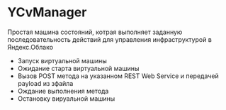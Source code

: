 # YCvManager
Простая машина состояний, котрая выполняет заданную последовательность действий для управления инфраструктурой в Яндекс.Облако
- Запуск виртуальной машины
- Ожидание старта виртуальной машины
- Вызов POST метода на указанном REST Web Service и передачей payload из зфайла
- Ождание выполнения метода
- Остановку вируальной машины
